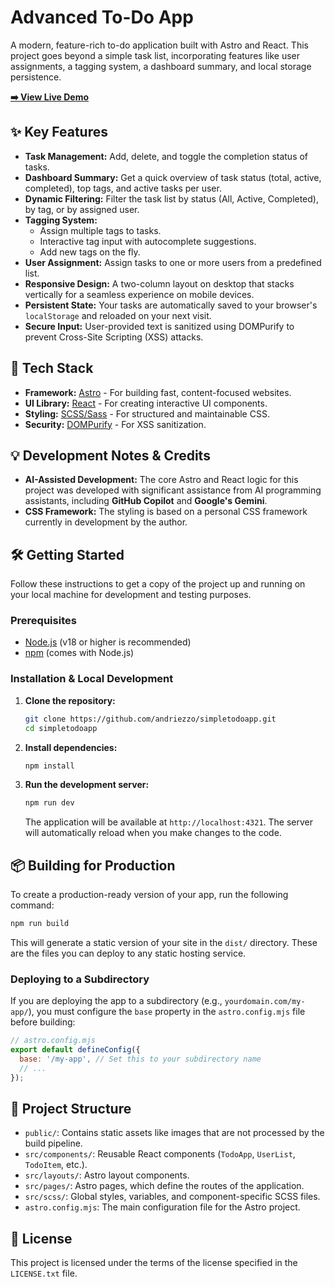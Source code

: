 # Advanced To-Do App

A modern, feature-rich to-do application built with Astro and React. This project goes beyond a simple task list, incorporating features like user assignments, a tagging system, a dashboard summary, and local storage persistence.

**[➡️ View Live Demo](https://tools.androe.com/simpletodoapp/)**

## ✨ Key Features

* **Task Management:** Add, delete, and toggle the completion status of tasks.
* **Dashboard Summary:** Get a quick overview of task status (total, active, completed), top tags, and active tasks per user.
* **Dynamic Filtering:** Filter the task list by status (All, Active, Completed), by tag, or by assigned user.
* **Tagging System:**
  * Assign multiple tags to tasks.
  * Interactive tag input with autocomplete suggestions.
  * Add new tags on the fly.
* **User Assignment:** Assign tasks to one or more users from a predefined list.
* **Responsive Design:** A two-column layout on desktop that stacks vertically for a seamless experience on mobile devices.
* **Persistent State:** Your tasks are automatically saved to your browser's `localStorage` and reloaded on your next visit.
* **Secure Input:** User-provided text is sanitized using DOMPurify to prevent Cross-Site Scripting (XSS) attacks.

## 🚀 Tech Stack

* **Framework:** [Astro](https://astro.build/) - For building fast, content-focused websites.
* **UI Library:** [React](https://reactjs.org/) - For creating interactive UI components.
* **Styling:** [SCSS/Sass](https://sass-lang.com/) - For structured and maintainable CSS.
* **Security:** [DOMPurify](https://github.com/cure53/DOMPurify) - For XSS sanitization.

## 💡 Development Notes & Credits

* **AI-Assisted Development:** The core Astro and React logic for this project was developed with significant assistance from AI programming assistants, including **GitHub Copilot** and **Google's Gemini**.
* **CSS Framework:** The styling is based on a personal CSS framework currently in development by the author.

## 🛠️ Getting Started

Follow these instructions to get a copy of the project up and running on your local machine for development and testing purposes.

### Prerequisites

* [Node.js](https://nodejs.org/) (v18 or higher is recommended)
* [npm](https://www.npmjs.com/) (comes with Node.js)

### Installation & Local Development

1. **Clone the repository:**

    ```bash
    git clone https://github.com/andriezzo/simpletodoapp.git
    cd simpletodoapp
    ```

2. **Install dependencies:**

    ```bash
    npm install
    ```

3. **Run the development server:**

    ```bash
    npm run dev
    ```

    The application will be available at `http://localhost:4321`. The server will automatically reload when you make changes to the code.

## 📦 Building for Production

To create a production-ready version of your app, run the following command:

```bash
npm run build
```

This will generate a static version of your site in the `dist/` directory. These are the files you can deploy to any static hosting service.

### Deploying to a Subdirectory

If you are deploying the app to a subdirectory (e.g., `yourdomain.com/my-app/`), you must configure the `base` property in the `astro.config.mjs` file before building:

```javascript
// astro.config.mjs
export default defineConfig({
  base: '/my-app', // Set this to your subdirectory name
  // ...
});
```

## 📂 Project Structure

* `public/`: Contains static assets like images that are not processed by the build pipeline.
* `src/components/`: Reusable React components (`TodoApp`, `UserList`, `TodoItem`, etc.).
* `src/layouts/`: Astro layout components.
* `src/pages/`: Astro pages, which define the routes of the application.
* `src/scss/`: Global styles, variables, and component-specific SCSS files.
* `astro.config.mjs`: The main configuration file for the Astro project.

## 📄 License

This project is licensed under the terms of the license specified in the `LICENSE.txt` file.
